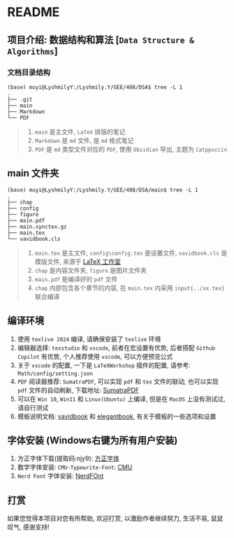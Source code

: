 # README
## 项目介绍: 数据结构和算法 [`Data Structure & Algorithms`]

### 文档目录结构

```shell
(base) muyi@LyshmilyY:/Lyshmily.Y/GEE/408/DSA$ tree -L 1
.
├── .git
├── main
├── Markdown
└── PDF
```

> 1. `main` 是主文件, `LaTeX` 排版的笔记
> 2. `Markdown` 是 `md` 文件, 是 `md` 格式笔记
> 3. `PDF` 是 `md` 类型文件对应的 `PDF`, 使用 `Obsidian` 导出, 主题为 `Catppuccin`

## main 文件夹

```shell
(base) muyi@LyshmilyY:/Lyshmily.Y/GEE/408/DSA/main$ tree -L 1
.
├── chap
├── config
├── figure
├── main.pdf
├── main.synctex.gz
├── main.tex
└── vavidbook.cls
```
> 1. `main.tex` 是主文件, `config\config.tex` 是设置文件, `vavidbook.cls` 是模版文件, 来源于 [LaTeX 工作室](https://www.latexstudio.net/index/details/index/mid/3485.html)
> 2. `chap` 是内容文件夹, `figure` 是图片文件夹
> 3. `main.pdf` 是编译好的 `pdf` 文件
> 4. `chap` 内部包含各个章节的内容, 在 `main.tex` 内采用 `input{../xx.tex}` 联合编译


## 编译环境
1. 使用 `texlive 2024` 编译, 请确保安装了 `texlive` 环境
2. 编辑器选择: `texstudio` 和 `vscode`, 前者在宏设置有优势, 后者搭配 `Github Copilot` 有优势, 个人推荐使用 `vscode`, 可以方便预览公式
3. 关于 `vscode` 的配置, 一下是 `LaTeXWorkshop` 插件的配置, 请参考: `Math/config/setting.json`
4. `PDF` 阅读器推荐: `SumatraPDF`, 可以实现 `pdf` 和 `tex` 文件的联动, 也可以实现 `pdf` 文件的自动刷新, 下载地址: [SumatraPDF](https://www.sumatrapdfreader.org/download-free-pdf-viewer.html)
5. 可以在 `Win 10`, `Win11` 和 `Linux(Ubuntu)` 上编译, 但是在 `MacOS` 上没有测试过, 请自行测试
6. 模板说明文档: [vavidbook](https://github.com/Azure1210/VividBooK) 和 [elegantbook](https://github.com/ElegantLaTeX/ElegantBook), 有关于模板的一些选项和设置

## 字体安装 (Windows右键为所有用户安装)
1. 方正字体下载(提取码:njy9): [方正字体](https://pan.baidu.com/share/init?surl=BgbQM7LoinY7m8yeP25Y7Q)
2. 数学字体安装: `CMU-Typewrite-Font`: [CMU](https://fontmeme.com/fonts/cmu-typewriter-font/)
3. `Nerd Font` 字体安装: [NerdFOnt](https://www.nerdfonts.com/font-downloads)

## 打赏
如果您觉得本项目对您有所帮助, 欢迎打赏, 以激励作者继续努力, 生活不易, 鼠鼠叹气, 感谢支持!


